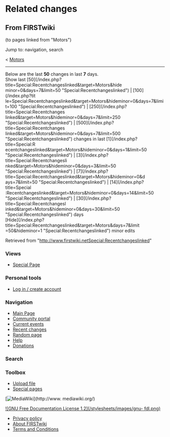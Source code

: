 # Related changes

## From FIRSTwiki

(to pages linked from "Motors")

Jump to: navigation, search

< [Motors](/index.php?title=Motors&redirect=no "Motors")

--------------------------------------------------------------------------------

Below are the last **50** changes in last **7** days.<br>
Show last [50](/index.php?title=Special:Recentchangeslinked&target=Motors&hide
minor=0&days=7&limit=50 "Special:Recentchangeslinked") | [100](/index.php?tit
le=Special:Recentchangeslinked&target=Motors&hideminor=0&days=7&limit=100 "Special:Recentchangeslinked") | [250](/index.php?title=Special:Recentchanges
linked&target=Motors&hideminor=0&days=7&limit=250 "Special:Recentchangeslinked") | [500](/index.php?title=Special:Recentchanges
linked&target=Motors&hideminor=0&days=7&limit=500 "Special:Recentchangeslinked") changes in last [1](/index.php?title=Special:R
ecentchangeslinked&target=Motors&hideminor=0&days=1&limit=50 "Special:Recentchangeslinked") | [3](/index.php?title=Special:Recentchangesli
nked&target=Motors&hideminor=0&days=3&limit=50 "Special:Recentchangeslinked") | [7](/index.php?title=Special:Recentchangeslinked&target=Motors&hideminor=0&d
ays=7&limit=50 "Special:Recentchangeslinked") | [14](/index.php?title=Special
:Recentchangeslinked&target=Motors&hideminor=0&days=14&limit=50 "Special:Recentchangeslinked") | [30](/index.php?title=Special:Recentchangesl
inked&target=Motors&hideminor=0&days=30&limit=50 "Special:Recentchangeslinked") days<br>
[Hide](/index.php?title=Special:Recentchangeslinked&target=Motors&days=7&limit
=50&hideminor=1 "Special:Recentchangeslinked") minor edits

Retrieved from "<http://www.firstwiki.netSpecial:Recentchangeslinked>"

### Views

- [Special Page](Special:Recentchangeslinked/Motors)

### Personal tools

- [Log in / create account](/index.php?title=Special:Userlogin&returnto=Special:Recentchangeslinked)

[](Main_Page "Main Page")

### Navigation

- [Main Page](Main_Page)
- [Community portal](FIRSTwiki:Community_portal)
- [Current events](Current_events)
- [Recent changes](Special:Recentchanges)
- [Random page](Special:Random)
- [Help](Help:Contents)
- [Donations](FIRSTwiki:Site_support)

### Search

### Toolbox

- [Upload file](Special:Upload)
- [Special pages](Special:Specialpages)

[![MediaWiki](/skins/common/images/poweredby_mediawiki_88x31.png)](http://www.
mediawiki.org/)

[![GNU Free Documentation License 1.2](/stylesheets/images/gnu-
fdl.png)](http://www.gnu.org/copyleft/fdl.html)

- [Privacy policy](FIRSTwiki:Privacy_policy "FIRSTwiki:Privacy policy")
- [About FIRSTwiki](FIRSTwiki:About "FIRSTwiki:About")
- [Terms and Conditions](FIRSTwiki:Terms_and_conditions "FIRSTwiki:Terms and conditions")
